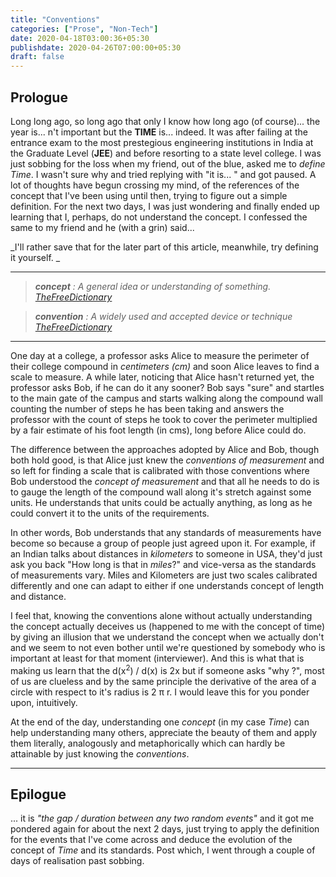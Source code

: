 ```yaml
---
title: "Conventions"
categories: ["Prose", "Non-Tech"]
date: 2020-04-18T03:00:36+05:30
publishdate: 2020-04-26T07:00:00+05:30
draft: false
---
```


## Prologue

Long long ago, so long ago that only I know how long ago (of course)... the year is... n't important but the __TIME__ is... indeed. It was after failing at the entrance exam to the most prestegious engineering institutions in India at the Graduate Level (__JEE__) and before resorting to a state level college. I was just sobbing for the loss when my friend, out of the blue, asked me to _define Time_. I wasn't sure why and tried replying with "it is... " and got paused. A lot of thoughts have begun crossing my mind, of the references of the concept that I've been using until then, trying to figure out a simple definition. For the next two days, I was just wondering and finally ended up learning that I, perhaps, do not understand the concept. I confessed the same to my friend and he (with a grin) said... 

_I'll rather save that for the later part of this article, meanwhile, try defining it yourself. _

---

> _**concept** : A general idea or understanding of something. [TheFreeDictionary](https://www.thefreedictionary.com/concept)_

> _**convention** :  A widely used and accepted device or technique [TheFreeDictionary](https://www.thefreedictionary.com/convention)_

---

One day at a college, a professor asks Alice to measure the perimeter of their college compound in _centimeters (cm)_ and soon Alice leaves to find a scale to measure. A while later, noticing that Alice hasn't returned yet, the professor asks Bob, if he can do it any sooner? Bob says "sure" and startles to the main gate of the campus and starts walking along the compound wall counting the number of steps he has been taking and answers the professor with the count of steps he took to cover the perimeter multiplied by a fair estimate of his foot length (in cms), long before Alice could do. 

The difference between the approaches adopted by Alice and Bob, though both hold good, is that Alice just knew the _conventions of measurement_ and so left for finding a scale that is calibrated with those conventions where Bob understood the _concept of measurement_ and that all he needs to do is to gauge the length of the compound wall along it's stretch against some units. He understands that units could be actually anything, as long as he could convert it to the units of the requirements. 

In other words, Bob understands that any standards of measurements have become so because a group of people just agreed upon it. For example, if an Indian talks about distances in _kilometers_ to someone in USA, they'd just ask you back "How long is that in _miles_?" and vice-versa as the standards of measurements vary. Miles and Kilometers are just two scales calibrated differently and one can adapt to either if one understands concept of length and distance. 

I feel that, knowing the conventions alone without actually understanding the concept actually deceives us (happened to me with the concept of time) by giving an illusion that we understand the concept when we actually don't and we seem to not even bother until we're questioned by somebody who is important at least for that moment (interviewer). And this is what that is making us learn that the d(x<sup>2</sup>) / d(x) is 2x but if someone asks "why ?", most of us are clueless and by the same principle the derivative of the area of a circle with respect to it's radius is 2 &#960; r. I would leave this for you ponder upon, intuitively. 

At the end of the day, understanding one _concept_ (in my case _Time_) can help understanding many others, appreciate the beauty of them and apply them literally, analogously and metaphorically which can hardly be attainable by just knowing the _conventions_. 

---

## Epilogue

... it is _"the gap / duration between any two random events"_ and it got me pondered again for about the next 2 days, just trying to apply the definition for the events that I've come across and deduce the evolution of the concept of _Time_ and its standards. Post which, I went through a couple of days of realisation past sobbing. 

